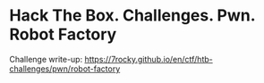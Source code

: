 # Hack The Box. Challenges. Pwn. Robot Factory

Challenge write-up: https://7rocky.github.io/en/ctf/htb-challenges/pwn/robot-factory
